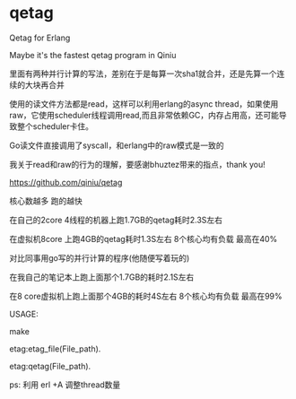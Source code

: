 # qetag
Qetag for Erlang

Maybe it's the fastest qetag program in Qiniu

里面有两种并行计算的写法，差别在于是每算一次sha1就合并，还是先算一个连续的大块再合并

使用的读文件方法都是read，这样可以利用erlang的async thread，如果使用raw，它使用scheduler线程调用read,而且非常依赖GC，内存占用高，还可能导致整个scheduler卡住。

Go读文件直接调用了syscall，和erlang中的raw模式是一致的

我关于read和raw的行为的理解，要感谢bhuztez带来的指点，thank you!

https://github.com/qiniu/qetag

核心数越多 跑的越快

在自己的2core 4线程的机器上跑1.7GB的qetag耗时2.3S左右

在虚拟机8core 上跑4GB的qetag耗时1.3S左右  8个核心均有负载 最高在40%

对比同事用go写的并行计算的程序(他随便写着玩的)

在我自己的笔记本上跑上面那个1.7GB的耗时2.1S左右

在8 core虚拟机上跑上面那个4GB的耗时4S左右  8个核心均有负载  最高在99%

USAGE:

make

etag:etag_file(File_path).

etag:qetag(File_path).

ps: 利用 erl +A 调整thread数量

